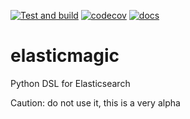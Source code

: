 [![Test and build](https://github.com/anti-social/elasticmagic/actions/workflows/python.yaml/badge.svg)](https://github.com/anti-social/elasticmagic/actions/workflows/python.yaml)
[![codecov](https://codecov.io/gh/anti-social/elasticmagic/branch/master/graph/badge.svg)](https://codecov.io/gh/anti-social/elasticmagic)
[![docs](https://readthedocs.org/projects/elasticmagic/badge/?version=latest )](https://elasticmagic.readthedocs.io/en/latest/)

elasticmagic
============

Python DSL for Elasticsearch

Caution: do not use it, this is a very alpha
